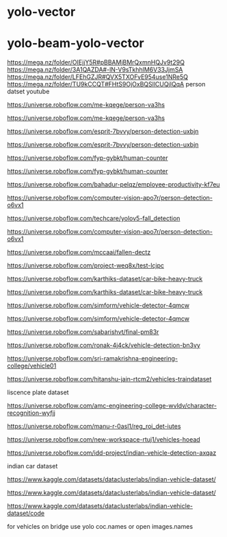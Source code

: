 # yolo-vector
# yolo-beam-yolo-vector
https://mega.nz/folder/OIEjjY5R#pBBAMjBMrQxmnHQJv9t29Q
https://mega.nz/folder/3A1QAZDA#-lN-V9sTkhhlM6V33JjmSA
https://mega.nz/folder/LFEhGZJR#QVX5TXOFvE954use1NRe5Q
https://mega.nz/folder/TU9kCCQT#FHtS9OjOxBQSllCUQjIQqA
person datset youtube

https://universe.roboflow.com/me-kqege/person-va3hs

https://universe.roboflow.com/me-kqege/person-va3hs

https://universe.roboflow.com/esprit-7bvvy/person-detection-uxbjn

https://universe.roboflow.com/esprit-7bvvy/person-detection-uxbjn

https://universe.roboflow.com/fyp-gybkt/human-counter

https://universe.roboflow.com/fyp-gybkt/human-counter


https://universe.roboflow.com/bahadur-pelqz/employee-productivity-kf7eu

https://universe.roboflow.com/computer-vision-apo7r/person-detection-o6vx1

https://universe.roboflow.com/techcare/yolov5-fall_detection

https://universe.roboflow.com/computer-vision-apo7r/person-detection-o6vx1

https://universe.roboflow.com/mccaai/fallen-dectz

https://universe.roboflow.com/project-weq8x/test-lcjpc


https://universe.roboflow.com/karthiks-dataset/car-bike-heavy-truck

https://universe.roboflow.com/karthiks-dataset/car-bike-heavy-truck

https://universe.roboflow.com/simform/vehicle-detector-4qmcw

https://universe.roboflow.com/simform/vehicle-detector-4qmcw


https://universe.roboflow.com/sabarishvt/final-pm83r

https://universe.roboflow.com/ronak-4j4ck/vehicle-detection-bn3vy

https://universe.roboflow.com/sri-ramakrishna-engineering-college/vehicle01

https://universe.roboflow.com/hitanshu-jain-rtcm2/vehicles-traindataset

liscence plate dataset

https://universe.roboflow.com/amc-engineering-college-wvldv/character-recognition-wyfjj

https://universe.roboflow.com/manu-r-0asl1/reg_roi_det-iutes

https://universe.roboflow.com/new-workspace-rtuj1/vehicles-hoead

https://universe.roboflow.com/idd-project/indian-vehicle-detection-axqaz

indian car dataset

https://www.kaggle.com/datasets/dataclusterlabs/indian-vehicle-dataset/

https://www.kaggle.com/datasets/dataclusterlabs/indian-vehicle-dataset/

https://www.kaggle.com/datasets/dataclusterlabs/indian-vehicle-dataset/code

for vehicles on bridge use yolo coc.names or open images.names
